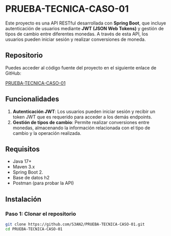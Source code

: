 # PRUEBA-TECNICA-CASO-01

Este proyecto es una API RESTful desarrollada con **Spring Boot**, que incluye autenticación de usuarios mediante **JWT (JSON Web Tokens)** y gestión de tipos de cambio entre diferentes monedas. A través de esta API, los usuarios pueden iniciar sesión y realizar conversiones de moneda.

## Repositorio

Puedes acceder al código fuente del proyecto en el siguiente enlace de GitHub:

[PRUEBA-TECNICA-CASO-01](https://github.com/S3AN2/PRUEBA-TECNICA-CASO-01)

## Funcionalidades

1. **Autenticación JWT**: Los usuarios pueden iniciar sesión y recibir un token JWT que es requerido para acceder a los demás endpoints.
2. **Gestión de tipos de cambio**: Permite realizar conversiones entre monedas, almacenando la información relacionada con el tipo de cambio y la operación realizada.

## Requisitos

- Java 17+
- Maven 3.x
- Spring Boot 2.
- Base de datos h2 
- Postman (para probar la API)

## Instalación

### Paso 1: Clonar el repositorio

```bash
git clone https://github.com/S3AN2/PRUEBA-TECNICA-CASO-01.git
cd PRUEBA-TECNICA-CASO-01